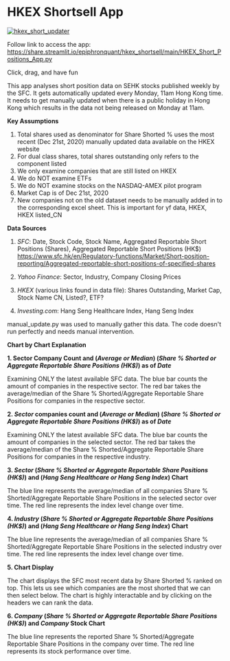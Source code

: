 # HKEX Shortsell App

[![hkex_short_updater](https://github.com/epiphronquant/HKEX_shortsell/actions/workflows/main.yml/badge.svg)](https://github.com/epiphronquant/HKEX_shortsell/actions/workflows/main.yml)

Follow link to access the app: https://share.streamlit.io/epiphronquant/hkex_shortsell/main/HKEX_Short_Positions_App.py

Click, drag, and have fun

This app analyses short position data on SEHK stocks published weekly by the SFC. It gets automatically updated every Monday, 11am Hong Kong time. It needs to get manually updated when there is a public holiday in Hong Kong which results in the data not being released on Monday at 11am. 

**Key Assumptions**

1. Total shares used as denominator for Share Shorted % uses the most recent (Dec 21st, 2020) manually updated data available on the HKEX website
2. For dual class shares, total shares outstanding only refers to the component listed
3. We only examine companies that are still listed on HKEX
4. We do NOT examine ETFs
5. We do NOT examine stocks on the NASDAQ-AMEX pilot program
6. Market Cap is of Dec 21st, 2020
7. New companies not on the old dataset needs to be manually added in to the corresponding excel sheet. This is important for yf data, HKEX, HKEX listed_CN

**Data Sources**

1. _SFC_: Date, Stock Code, Stock Name, Aggregated Reportable Short Positions (Shares), Aggregated Reportable Short Positions (HK$) 
https://www.sfc.hk/en/Regulatory-functions/Market/Short-position-reporting/Aggregated-reportable-short-positions-of-specified-shares 

2. _Yahoo Finance_: Sector, Industry, Company Closing Prices

3. _HKEX_ (various links found in data file): Shares Outstanding, Market Cap, Stock Name CN, Listed?, ETF? 

4. _Investing.com_: Hang Seng Healthcare Index, Hang Seng Index

manual_update.py was used to manually gather this data. The code doesn't run perfectly and needs manual intervention.

**Chart by Chart Explanation**

**1. Sector Company Count and (_Average or Median_) (_Share % Shorted or Aggregate Reportable Share Positions (HK$)_) as of _Date_**

Examining ONLY the latest available SFC data. The blue bar counts the amount of companies in the respective sector. The red bar takes the average/median of the Share % Shorted/Aggregate Reportable Share Positions for companies in the respective sector. 

**2. _Sector_ companies count and (_Average or Median_) (_Share % Shorted or Aggregate Reportable Share Positions (HK$)_) as of _Date_**

Examining ONLY the latest available SFC data. The blue bar counts the amount of companies in the selected sector. The red bar takes the average/median of the Share % Shorted/Aggregate Reportable Share Positions for companies in the respective industry. 

**3. _Sector_ (_Share % Shorted or Aggregate Reportable Share Positions (HK$)_) and (_Hang Seng Healthcare or Hang Seng Index_) Chart**

The blue line represents the average/median of all companies Share % Shorted/Aggregate Reportable Share Positions in the selected sector over time. The red line represents the index level change over time.

**4. _Industry_ (_Share % Shorted or Aggregate Reportable Share Positions (HK$)_) and (_Hang Seng Healthcare or Hang Seng Index_) Chart**

The blue line represents the average/median of all companies Share % Shorted/Aggregate Reportable Share Positions in the selected industry over time. The red line represents the index level change over time.

**5. Chart Display**

The chart displays the SFC most recent data by Share Shorted % ranked on top. This lets us see which companies are the most shorted that we can then select below. The chart is highly interactable and by clicking on the headers we can rank the data.

**6. _Company_ (_Share % Shorted or Aggregate Reportable Share Positions (HK$)_) and _Company_ Stock Chart**

The blue line represents the reported Share % Shorted/Aggregate Reportable Share Positions in the company over time. The red line represents its stock performance over time.
